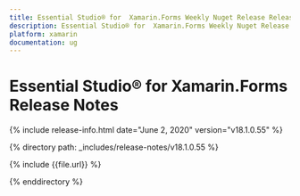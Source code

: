 ```yaml
---
title: Essential Studio® for  Xamarin.Forms Weekly Nuget Release Release Notes  
description: Essential Studio® for  Xamarin.Forms Weekly Nuget Release Release Notes  
platform: xamarin
documentation: ug
---
```


# Essential Studio® for  Xamarin.Forms  Release Notes  

{% include release-info.html date="June 2, 2020"  version="v18.1.0.55" %} 


{% directory path: _includes/release-notes/v18.1.0.55 %}

{% include {{file.url}} %}

{% enddirectory %}